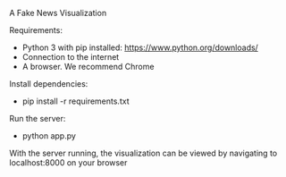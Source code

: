 A Fake News Visualization

Requirements:
 - Python 3 with pip installed: https://www.python.org/downloads/
 - Connection to the internet
 - A browser. We recommend Chrome

Install dependencies:
 - pip install -r requirements.txt
 
Run the server:
 - python app.py
 
With the server running, the visualization can be viewed by navigating to localhost:8000 on your browser
